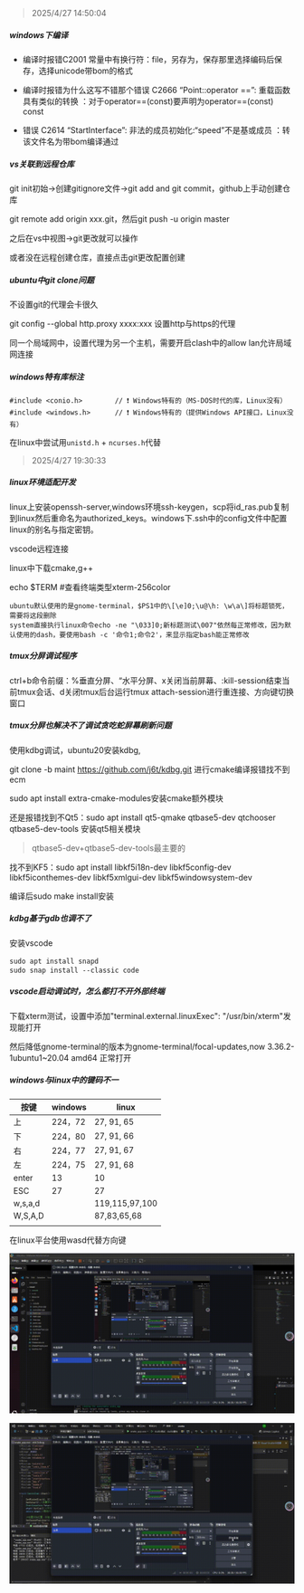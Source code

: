 > 2025/4/27 14:50:04

##### windows下编译

* 编译时报错C2001 常量中有换行符：file，另存为，保存那里选择编码后保存，选择unicode带bom的格式

* 编译时报错为什么这写不错那个错误	C2666	“Point::operator ==”: 重载函数具有类似的转换	：对于operator==(const)要声明为operator==(const) const

* 错误	C2614	“StartInterface”: 非法的成员初始化:“speed”不是基或成员	：转该文件名为带bom编译通过

##### vs关联到远程仓库

git init初始->创建gitignore文件->git add and git commit，github上手动创建仓库

git remote add origin xxx.git，然后git push -u origin master

之后在vs中视图->git更改就可以操作

或者没在远程创建仓库，直接点击git更改配置创建

##### ubuntu中git clone问题

不设置git的代理会卡很久

git config --global http.proxy xxxx:xxx 设置http与https的代理

同一个局域网中，设置代理为另一个主机，需要开启clash中的allow lan允许局域网连接

##### windows特有库标注

```
#include <conio.h>        // ❗ Windows特有的（MS-DOS时代的库，Linux没有）
#include <windows.h>      // ❗ Windows特有的（提供Windows API接口，Linux没有）
```

在linux中尝试用`unistd.h` + `ncurses.h`代替

> 2025/4/27 19:30:33

##### linux环境适配开发

linux上安装openssh-server,windows环境ssh-keygen，scp将id_ras.pub复制到linux然后重命名为authorized_keys。windows下.ssh中的config文件中配置linux的别名与指定密钥。

vscode远程连接

linux中下载cmake,g++

echo $TERM #查看终端类型xterm-256color

```
ubuntu默认使用的是gnome-terminal，$PS1中的\[\e]0;\u@\h: \w\a\]将标题锁死，需要将这段删除
system直接执行linux命令echo -ne "\033]0;新标题测试\007"依然每正常修改，因为默认使用的dash，要使用bash -c '命令1;命令2'，来显示指定bash能正常修改
```

##### tmux分屏调试程序

ctrl+b命令前缀：%垂直分屏、“水平分屏、x关闭当前屏幕、:kill-session结束当前tmux会话、d关闭tmux后台运行tmux attach-session进行重连接、方向键切换窗口

##### tmux分屏也解决不了调试贪吃蛇屏幕刷新问题

使用kdbg调试，ubuntu20安装kdbg,

git clone -b maint https://github.com/j6t/kdbg.git 进行cmake编译报错找不到ecm

sudo apt install extra-cmake-modules安装cmake额外模块

还是报错找到不Qt5：sudo apt install qt5-qmake qtbase5-dev qtchooser qtbase5-dev-tools 安装qt5相关模块

> qtbase5-dev+qtbase5-dev-tools最主要的

找不到KF5：sudo apt install libkf5i18n-dev libkf5config-dev libkf5iconthemes-dev libkf5xmlgui-dev libkf5windowsystem-dev

编译后sudo make install安装

##### kdbg基于gdb也调不了

安装vscode

```
sudo apt install snapd
sudo snap install --classic code
```

##### vscode启动调试时，怎么都打不开外部终端

下载xterm测试，设置中添加"terminal.external.linuxExec": "/usr/bin/xterm"发现能打开

然后降低gnome-terminal的版本为gnome-terminal/focal-updates,now 3.36.2-1ubuntu1~20.04 amd64 正常打开

##### windows与linux中的键码不一

| 按键    | windows | linux          |
| ------- | ------- | -------------- |
| 上      | 224，72 | 27, 91, 65     |
| 下      | 224，80 | 27, 91, 66     |
| 右      | 224，77 | 27, 91, 67     |
| 左      | 224，75 | 27, 91, 68     |
| enter   | 13      | 10             |
| ESC     | 27      | 27             |
| w,s,a,d |         | 119,115,97,100 |
| W,S,A,D |         | 87,83,65,68    |
|         |         |                |

在linux平台使用wasd代替方向键

![](https://github.com/xiaoyu12139/snake/blob/master/resource/linux%E6%BC%94%E7%A4%BA.gif)

![](https://github.com/xiaoyu12139/snake/blob/master/resource/windows%E6%BC%94%E7%A4%BA.gif)
